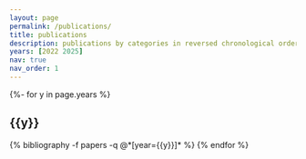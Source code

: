```yaml
---
layout: page
permalink: /publications/
title: publications
description: publications by categories in reversed chronological order. generated by jekyll-scholar.
years: [2022 2025]
nav: true
nav_order: 1
---
```

<!-- _pages/publications.md -->
<div class="publications">

{%- for y in page.years %}
  <h2 class="year">{{y}}</h2>
  {% bibliography -f papers -q @*[year={{y}}]* %}
{% endfor %}

</div>

